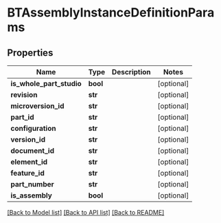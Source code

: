# BTAssemblyInstanceDefinitionParams

## Properties
Name | Type | Description | Notes
------------ | ------------- | ------------- | -------------
**is_whole_part_studio** | **bool** |  | [optional] 
**revision** | **str** |  | [optional] 
**microversion_id** | **str** |  | [optional] 
**part_id** | **str** |  | [optional] 
**configuration** | **str** |  | [optional] 
**version_id** | **str** |  | [optional] 
**document_id** | **str** |  | [optional] 
**element_id** | **str** |  | [optional] 
**feature_id** | **str** |  | [optional] 
**part_number** | **str** |  | [optional] 
**is_assembly** | **bool** |  | [optional] 

[[Back to Model list]](../README.md#documentation-for-models) [[Back to API list]](../README.md#documentation-for-api-endpoints) [[Back to README]](../README.md)


